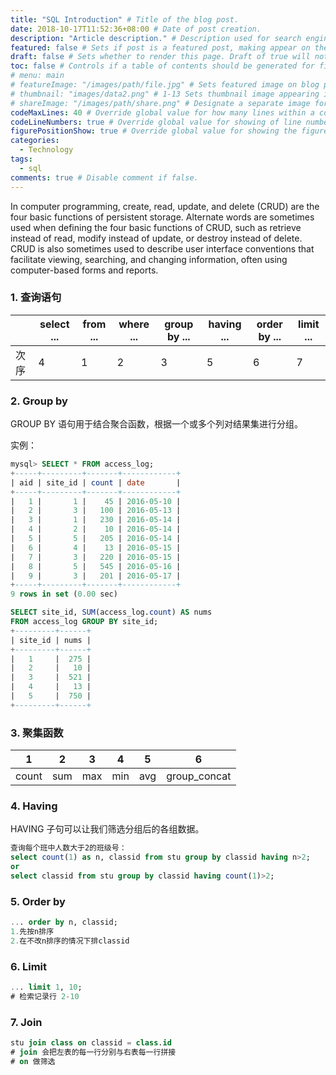 ```yaml
---
title: "SQL Introduction" # Title of the blog post.
date: 2018-10-17T11:52:36+08:00 # Date of post creation.
description: "Article description." # Description used for search engine.
featured: false # Sets if post is a featured post, making appear on the home page side bar.
draft: false # Sets whether to render this page. Draft of true will not be rendered.
toc: false # Controls if a table of contents should be generated for first-level links automatically.
# menu: main
# featureImage: "/images/path/file.jpg" # Sets featured image on blog post.
# thumbnail: "images/data2.png" # 1-13 Sets thumbnail image appearing inside card on homepage.
# shareImage: "/images/path/share.png" # Designate a separate image for social media sharing.
codeMaxLines: 40 # Override global value for how many lines within a code block before auto-collapsing.
codeLineNumbers: true # Override global value for showing of line numbers within code block.
figurePositionShow: true # Override global value for showing the figure label.
categories:
  - Technology
tags:
  - sql
comments: true # Disable comment if false.
---
```

In computer programming, create, read, update, and delete (CRUD) are the four basic functions of persistent storage. Alternate words are sometimes used when defining the four basic functions of CRUD, such as retrieve instead of read, modify instead of update, or destroy instead of delete. CRUD is also sometimes used to describe user interface conventions that facilitate viewing, searching, and changing information, often using computer-based forms and reports.
<!--more-->

### 1. 查询语句

|      | select ... | from ... | where ... | group by ... | having ... | order by ... | limit ... |
| ---- | ---------- | -------- | --------- | ------------ | ---------- | ------------ | --------- |
| 次序 | 4          | 1        | 2         | 3            | 5          | 6            | 7         |

### 2. Group by

GROUP BY 语句用于结合聚合函数，根据一个或多个列对结果集进行分组。

实例：

```sql
mysql> SELECT * FROM access_log;
+-----+---------+-------+------------+
| aid | site_id | count | date       |
+-----+---------+-------+------------+
|   1 |       1 |    45 | 2016-05-10 |
|   2 |       3 |   100 | 2016-05-13 |
|   3 |       1 |   230 | 2016-05-14 |
|   4 |       2 |    10 | 2016-05-14 |
|   5 |       5 |   205 | 2016-05-14 |
|   6 |       4 |    13 | 2016-05-15 |
|   7 |       3 |   220 | 2016-05-15 |
|   8 |       5 |   545 | 2016-05-16 |
|   9 |       3 |   201 | 2016-05-17 |
+-----+---------+-------+------------+
9 rows in set (0.00 sec)
```

```sql
SELECT site_id, SUM(access_log.count) AS nums
FROM access_log GROUP BY site_id;
+---------+------+
| site_id | nums |
+---------+------+
|   1     |  275 |
|   2     |   10 |
|   3     |  521 |
|   4     |   13 |
|   5     |  750 |
+---------+------+

```

### 3. 聚集函数

| 1     | 2    | 3    | 4    | 5    | 6            |
| ----- | ---- | ---- | ---- | ---- | ------------ |
| count | sum  | max  | min  | avg  | group_concat |

### 4. Having

HAVING 子句可以让我们筛选分组后的各组数据。

```sql
查询每个班中人数大于2的班级号：
select count(1) as n, classid from stu group by classid having n>2;
or
select classid from stu group by classid having count(1)>2;
```

### 5. Order by

```sql
... order by n, classid;
1.先按n排序
2.在不改n排序的情况下排classid
```

### 6. Limit

```sql
... limit 1, 10;
# 检索记录行 2-10
```

### 7. Join

```sql
stu join class on classid = class.id
# join 会把左表的每一行分别与右表每一行拼接
# on 做筛选
```

